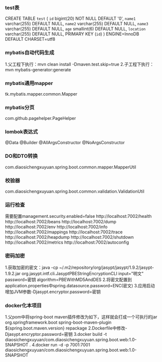 ### test表
CREATE TABLE `test` (
  `id` bigint(20) NOT NULL DEFAULT '0',
  `name1` varchar(255) DEFAULT NULL,
  `name2` varchar(255) DEFAULT NULL,
  `name3` varchar(255) DEFAULT NULL,
  `age` smallint(6) DEFAULT NULL,
  `location` varchar(255) DEFAULT NULL,
  PRIMARY KEY (`id`)
) ENGINE=InnoDB DEFAULT CHARSET=utf8

### mybatis自动代码生成
1.父工程下执行：mvn clean install -Dmaven.test.skip=true
2.子工程下执行：mvn mybatis-generator:generate

### mybatis通用mapper
tk.mybatis.mapper.common.Mapper

### mybatis分页
com.github.pagehelper.PageHelper

### lombok表达式
@Data @Builder @AllArgsConstructor @NoArgsConstructor

### DO和DTO转换
com.diaosichengxuyuan.spring.boot.common.mapper.MapperUtil

### 校验器
com.diaosichengxuyuan.spring.boot.common.validation.ValidationUtil

### 运行检查
需要配置management.security.enabled=false
http://localhost:7002/health
http://localhost:7002/beans
http://localhost:7002/dump
http://localhost:7002/env
http://localhost:7002/info
http://localhost:7002/mappings
http://localhost:7002/trace
http://localhost:7002/heapdump
http://localhost:7002/shutdown
http://localhost:7002/metrics
http://localhost:7002/autoconfig

### 密码加密
1.获取加密的密文：java -cp ~/.m2/repository/org/jasypt/jasypt/1.9.2/jasypt-1.9.2.jar org.jasypt.intf.cli.JasyptPBEStringEncryptionCLI input="明文" password=密钥 algorithm=PBEWithMD5AndDES
2.将密文配置到application.properties中spring.datasource.password=ENC(密文)
3.应用启动增加JVM参数-Djasypt.encryptor.password=密钥

### docker化本项目
1.父pom中将spring-boot maven插件修改为如下，这样就会打成一个可执行的jar
<plugin>
    <groupId>org.springframework.boot</groupId>
    <artifactId>spring-boot-maven-plugin</artifactId>
    <version>${spring.boot.maven.version}</version>
    <executions>
        <execution>
            <goals>
                <goal>repackage</goal>
            </goals>
        </execution>
    </executions>
</plugin>
2.Dockerfile中修改-Djasypt.encryptor.password=密钥
3.docker build -t diaosichengxuyuan/com.diaosichengxuyuan.spring.boot.web:1.0-SNAPSHOT .
4.docker run -d -p 7001:7001 diaosichengxuyuan/com.diaosichengxuyuan.spring.boot.web:1.0-SNAPSHOT